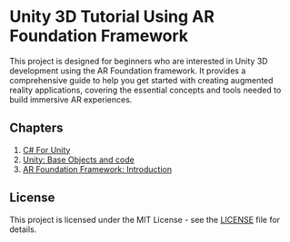 # Unity 3D Tutorial Using AR Foundation Framework

This project is designed for beginners who are interested in Unity 3D development using the AR Foundation framework. It provides a comprehensive guide to help you get started with creating augmented reality applications, covering the essential concepts and tools needed to build immersive AR experiences.


## Chapters

1. [C# For Unity](01-unity-basics/01_unity_csharp.md)
2. [Unity: Base Objects and code](01-unity-basics/01_unity_csharp.md)
2. [AR Foundation Framework: Introduction](02-ar-foundation-framework/01_ar_intro.md)


## License

This project is licensed under the MIT License - see the [LICENSE](LICENSE) file for details.